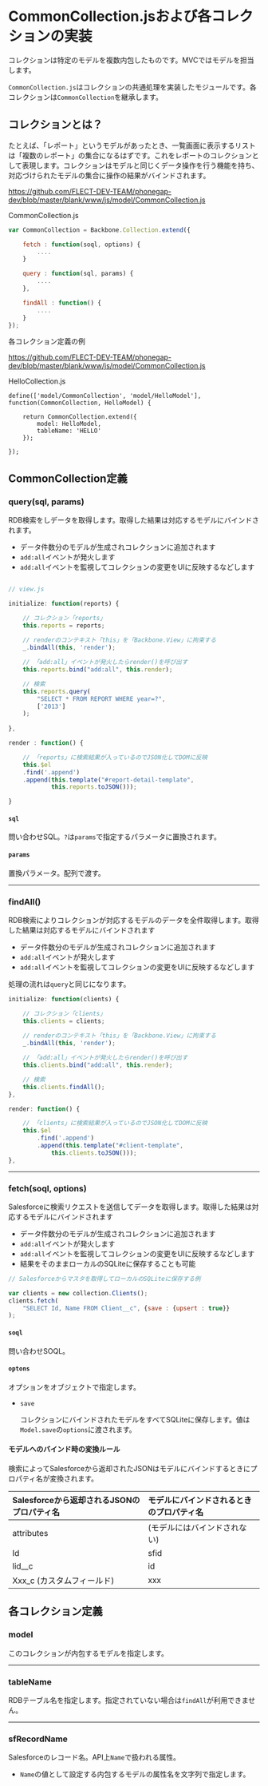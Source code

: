 # CommonCollection.jsおよび各コレクションの実装

コレクションは特定のモデルを複数内包したものです。MVCではモデルを担当します。

`CommonCollection.js`はコレクションの共通処理を実装したモジュールです。各コレクションは`CommonCollection`を継承します。

## コレクションとは？

たとえば、「レポート」というモデルがあったとき、一覧画面に表示するリストは「複数のレポート」の集合になるはずです。これをレポートのコレクションとして表現します。コレクションはモデルと同じくデータ操作を行う機能を持ち、対応づけられたモデルの集合に操作の結果がバインドされます。

https://github.com/FLECT-DEV-TEAM/phonegap-dev/blob/master/blank/www/js/model/CommonCollection.js

CommonCollection.js

```javascript
var CommonCollection = Backbone.Collection.extend({

    fetch : function(soql, options) {
        ....
    }

    query : function(sql, params) {
        ....
    },

    findAll : function() {
        ....
    }
});
```

各コレクション定義の例

https://github.com/FLECT-DEV-TEAM/phonegap-dev/blob/master/blank/www/js/model/CommonCollection.js

HelloCollection.js

```
define(['model/CommonCollection', 'model/HelloModel'], function(CommonCollection, HelloModel) {

    return CommonCollection.extend({
        model: HelloModel,
        tableName: 'HELLO'
    });

});
```

## CommonCollection定義

###  query(sql, params)

RDB検索をしデータを取得します。取得した結果は対応するモデルにバインドされます。

* データ件数分のモデルが生成されコレクションに追加されます
* `add:all`イベントが発火します
* `add:all`イベントを監視してコレクションの変更をUIに反映するなどします

```javascript

// view.js

initialize: function(reports) {

    // コレクション「reports」
    this.reports = reports;
    
    // renderのコンテキスト「this」を「Backbone.View」に拘束する
    _.bindAll(this, 'render');

    // 「add:all」イベントが発火したらrender()を呼び出す
    this.reports.bind("add:all", this.render);

    // 検索
    this.reports.query(
        "SELECT * FROM REPORT WHERE year=?",
        ['2013']
    );
    
},

render : function() {

    // 「reports」に検索結果が入っているのでJSON化してDOMに反映
    this.$el
    .find('.append')
    .append(this.template("#report-detail-template",
            this.reports.toJSON()));

}
```

#### `sql`

問い合わせSQL。`?`は`params`で指定するパラメータに置換されます。

#### `params`

置換パラメータ。配列で渡す。

---------------------------------------------------------

### findAll()

RDB検索によりコレクションが対応するモデルのデータを全件取得します。取得した結果は対応するモデルにバインドされます
 
* データ件数分のモデルが生成されコレクションに追加されます
* `add:all`イベントが発火します
* `add:all`イベントを監視してコレクションの変更をUIに反映するなどします

処理の流れは`query`と同じになります。

```javascript
initialize: function(clients) {

    // コレクション「clients」
    this.clients = clients;
    
    // renderのコンテキスト「this」を「Backbone.View」に拘束する
    _.bindAll(this, 'render');

    // 「add:all」イベントが発火したらrender()を呼び出す
    this.clients.bind("add:all", this.render);

    // 検索
    this.clients.findAll();
},

render: function() {

    // 「clients」に検索結果が入っているのでJSON化してDOMに反映
    this.$el
        .find('.append')
        .append(this.template("#client-template",
            this.clients.toJSON()));
},
```

---------------------------------------------------------

### fetch(soql, options)

Salesforceに検索リクエストを送信してデータを取得します。取得した結果は対応するモデルにバインドされます

* データ件数分のモデルが生成されコレクションに追加されます
 * `add:all`イベントが発火します
 * `add:all`イベントを監視してコレクションの変更をUIに反映するなどします
* 結果をそのままローカルのSQLiteに保存することも可能

```javascript
// Salesforceからマスタを取得してローカルのSQLiteに保存する例

var clients = new collection.Clients();
clients.fetch(
    "SELECT Id, Name FROM Client__c", {save : {upsert : true}}
);
```

#### `soql`

問い合わせSOQL。

#### `optons`

オプションをオブジェクトで指定します。

* `save`

    コレクションにバインドされたモデルをすべてSQLiteに保存します。値は`Model.save`の`options`に渡されます。

#### モデルへのバインド時の変換ルール

検索によってSalesforceから返却されたJSONはモデルにバインドするときにプロパティ名が変換されます。

| Salesforceから返却されるJSONのプロパティ名 | モデルにバインドされるときのプロパティ名 |
|:----------------------|:----------------------|
| attributes            | (モデルにはバインドされない) |
| Id                    | sfid                  |
| lid__c                    | id                  |
| Xxx_c (カスタムフィールド)  | xxx                   |


## 各コレクション定義

### model

このコレクションが内包するモデルを指定します。

---------------------------------------------------------

### tableName

RDBテーブル名を指定します。指定されていない場合は`findAll`が利用できません。

---------------------------------------------------------

### sfRecordName

Salesforceのレコード名。API上`Name`で扱われる属性。

* `Name`の値として設定する内包するモデルの属性名を文字列で指定します。
